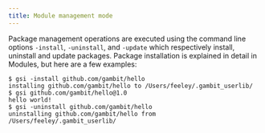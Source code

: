 ```yaml
---
title: Module management mode
---
```


Package management operations are executed using the command line options
`-install`, `-uninstall`, and `-update` which respectively install, uninstall
and update packages. Package installation is explained in detail in Modules, but
here are a few examples:

```shell
$ gsi -install github.com/gambit/hello
installing github.com/gambit/hello to /Users/feeley/.gambit_userlib/
$ gsi github.com/gambit/hello@1.0
hello world!
$ gsi -uninstall github.com/gambit/hello
uninstalling github.com/gambit/hello from /Users/feeley/.gambit_userlib/
```


